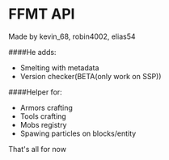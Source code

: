 # FFMT API

Made by kevin_68, robin4002, elias54

####He adds:<br>
* Smelting with metadata<br>
* Version checker(BETA(only work on SSP))<br>

####Helper for:<br>
* Armors crafting<br>
* Tools crafting<br>
* Mobs registry<br>
* Spawing particles on blocks/entity<br>
 
That's all for now
